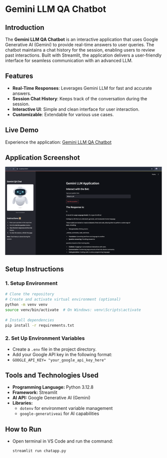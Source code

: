 # Gemini LLM QA Chatbot

## Introduction

The **Gemini LLM QA Chatbot** is an interactive application that uses Google Generative AI (Gemini) to provide real-time answers to user queries. The chatbot maintains a chat history for the session, enabling users to review past interactions. Built with Streamlit, the application delivers a user-friendly interface for seamless communication with an advanced LLM.

## Features

- **Real-Time Responses**: Leverages Gemini LLM for fast and accurate answers.
- **Session Chat History**: Keeps track of the conversation during the session.
- **Interactive UI**: Simple and clean interface for user interaction.
- **Customizable**: Extendable for various use cases.

## Live Demo

Experience the application: [Gemini LLM QA Chatbot](https://chatapp-gemini.streamlit.app/)

## Application Screenshot

![Application Screenshot](./image.png)

## Setup Instructions

### 1. **Setup Environment**

```bash
# Clone the repository
# Create and activate virtual environment (optional)
python -m venv venv
source venv/bin/activate  # On Windows: venv\Scripts\activate

# Install dependencies
pip install -r requirements.txt
```

### 2. Set Up Environment Variables

- Create a `.env` file in the project directory.
- Add your Google API key in the following format:
- `GOOGLE_API_KEY= "your_google_api_key_here"`

## Tools and Technologies Used

- **Programming Language:** Python 3.12.8
- **Framework:** Streamlit
- **AI API:** Google Generative AI (Gemini)
- **Libraries:**
  - `dotenv` for environment variable management
  - `google-generativeai` for AI capabilities

## How to Run

- Open terminal in VS Code and run the command:
  ```sh
  streamlit run chatapp.py
  ```
